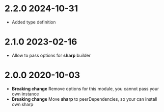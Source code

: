 # 2.2.0 2024-10-31

* Added type definition

# 2.1.0 2023-02-16

* Allow to pass options for **sharp** builder

# 2.0.0 2020-10-03

* **Breaking change** Remove options for this module, you cannot pass your own instance
* **Breaking change** Move **sharp** to peerDependencies, so your can install own sharp